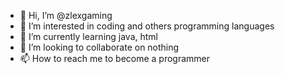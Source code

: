 - 👋 Hi, I’m @zlexgaming
- 👀 I’m interested in coding and others programming languages
- 🌱 I’m currently learning java, html
- 💞️ I’m looking to collaborate on nothing
- 📫 How to reach me to become a programmer

<!---
zlexgaming/zlexgaming is a ✨ special ✨ repository because its `README.md` (this file) appears on your GitHub profile.
You can click the Preview link to take a look at your changes.
--->
